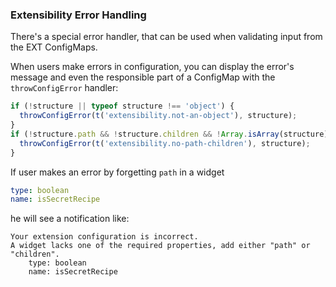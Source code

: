 ### Extensibility Error Handling

There's a special error handler, that can be used when validating input from the EXT ConfigMaps.

When users make errors in configuration, you can display the error's message and even the responsible part of a ConfigMap with the `throwConfigError` handler:

```js
if (!structure || typeof structure !== 'object') {
  throwConfigError(t('extensibility.not-an-object'), structure);
}
if (!structure.path && !structure.children && !Array.isArray(structure)) {
  throwConfigError(t('extensibility.no-path-children'), structure);
}
```

If user makes an error by forgetting `path` in a widget

```yaml
type: boolean
name: isSecretRecipe
```

he will see a notification like:

```
Your extension configuration is incorrect.
A widget lacks one of the required properties, add either "path" or "children".
    type: boolean
    name: isSecretRecipe
```
